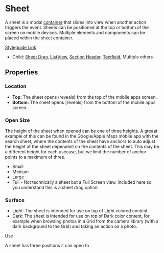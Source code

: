 # Sheet

A sheet is a modal <u>container</u> that slides into view when another action triggers the event.  Sheets can be positioned at the top or bottom of the screen on mobile devices. Multiple elements and components can be placed within the sheet container.

[Styleguide Link]()

- Child: [Sheet Drag](https://github.com/able-app/docs/blob/67f7a78164476b38db5eefa0946db270b663fd7f/controls/components/sheet/sheet-drag.md), [ListView](https://github.com/able-app/docs/blob/8ba740fa6ffc7f19d74e9a9ef7c48e364c281084/controls/components/list/list-view.md), [Section Header](https://github.com/able-app/docs/blob/8ba740fa6ffc7f19d74e9a9ef7c48e364c281084/controls/components/sec-head.md), [Textfield](https://github.com/able-app/docs/blob/8ba740fa6ffc7f19d74e9a9ef7c48e364c281084/controls/components/form/textfield.md), Multiple others

## Properties

### Location

- **Top:** The sheet opens (reveals) from the top of the mobile apps screen.
- **Bottom:** The sheet opens (reveals) from the bottom of the mobile apps screen.

### Open Size

The height of the sheet when opened can be one of three heights. A greaat example of this can be found in the Google/Apple Maps mobile app with the search sheet, where the contents of the sheet have anchors to auto adjust the height of the sheet dependent on the contents of the sheet.  This may be a different height for each usecase, but we limit the number of anchor points to a maximum of three.

- Small
- Medium
- Large
- Full - Not technically a sheet but a Full Screen view. Included here so you understand this is a sheet drag option.

### Surface

- Light: The sheet is intended for use on top of Light colored content.
- Dark: The sheet is intended for use on top of Dark color content, for example when browsing photos in a Grid from the camera library (with a dark background to the Grid) and taking an action on a photo.

Use

A sheet has three positions it can open to